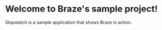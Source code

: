 # Welcome to Braze's sample project!

Stopwatch is a sample application that shows Braze in action.
